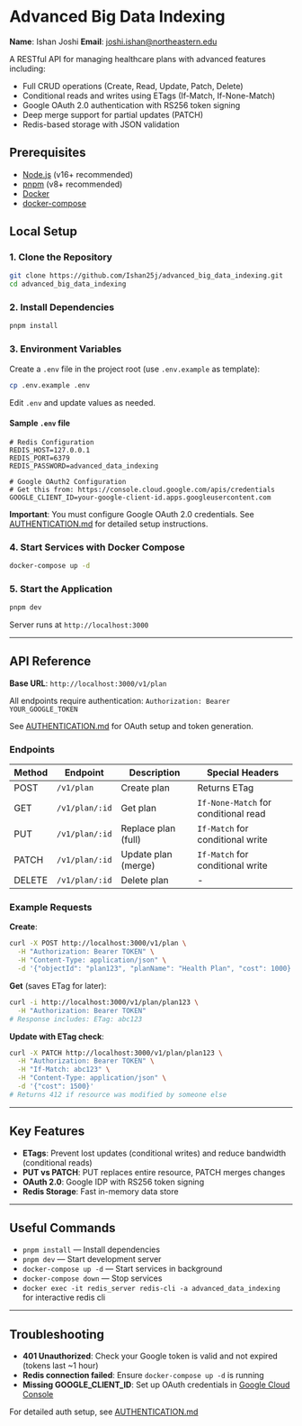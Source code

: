 # Advanced Big Data Indexing

**Name**: Ishan Joshi
**Email**: joshi.ishan@northeastern.edu

A RESTful API for managing healthcare plans with advanced features including:
- Full CRUD operations (Create, Read, Update, Patch, Delete)
- Conditional reads and writes using ETags (If-Match, If-None-Match)
- Google OAuth 2.0 authentication with RS256 token signing
- Deep merge support for partial updates (PATCH)
- Redis-based storage with JSON validation

## Prerequisites

- [Node.js](https://nodejs.org/) (v16+ recommended)
- [pnpm](https://pnpm.io/) (v8+ recommended)
- [Docker](https://www.docker.com/)
- [docker-compose](https://docs.docker.com/compose/)

## Local Setup

### 1. Clone the Repository

```bash
git clone https://github.com/Ishan25j/advanced_big_data_indexing.git
cd advanced_big_data_indexing
```

### 2. Install Dependencies

```bash
pnpm install
```

### 3. Environment Variables

Create a `.env` file in the project root (use `.env.example` as template):

```bash
cp .env.example .env
```

Edit `.env` and update values as needed.

#### Sample `.env` file

```env
# Redis Configuration
REDIS_HOST=127.0.0.1
REDIS_PORT=6379
REDIS_PASSWORD=advanced_data_indexing

# Google OAuth2 Configuration
# Get this from: https://console.cloud.google.com/apis/credentials
GOOGLE_CLIENT_ID=your-google-client-id.apps.googleusercontent.com
```

**Important**: You must configure Google OAuth 2.0 credentials. See [AUTHENTICATION.md](./AUTHENTICATION.md) for detailed setup instructions.

### 4. Start Services with Docker Compose

```bash
docker-compose up -d
```

### 5. Start the Application

```bash
pnpm dev
```

Server runs at `http://localhost:3000`

---

## API Reference

**Base URL**: `http://localhost:3000/v1/plan`

All endpoints require authentication: `Authorization: Bearer YOUR_GOOGLE_TOKEN`

See [AUTHENTICATION.md](./AUTHENTICATION.md) for OAuth setup and token generation.

### Endpoints

| Method | Endpoint | Description | Special Headers |
|--------|----------|-------------|-----------------|
| POST | `/v1/plan` | Create plan | Returns ETag |
| GET | `/v1/plan/:id` | Get plan | `If-None-Match` for conditional read |
| PUT | `/v1/plan/:id` | Replace plan (full) | `If-Match` for conditional write |
| PATCH | `/v1/plan/:id` | Update plan (merge) | `If-Match` for conditional write |
| DELETE | `/v1/plan/:id` | Delete plan | - |

### Example Requests

**Create**:
```bash
curl -X POST http://localhost:3000/v1/plan \
  -H "Authorization: Bearer TOKEN" \
  -H "Content-Type: application/json" \
  -d '{"objectId": "plan123", "planName": "Health Plan", "cost": 1000}'
```

**Get** (saves ETag for later):
```bash
curl -i http://localhost:3000/v1/plan/plan123 \
  -H "Authorization: Bearer TOKEN"
# Response includes: ETag: abc123
```

**Update with ETag check**:
```bash
curl -X PATCH http://localhost:3000/v1/plan/plan123 \
  -H "Authorization: Bearer TOKEN" \
  -H "If-Match: abc123" \
  -H "Content-Type: application/json" \
  -d '{"cost": 1500}'
# Returns 412 if resource was modified by someone else
```

---

## Key Features

- **ETags**: Prevent lost updates (conditional writes) and reduce bandwidth (conditional reads)
- **PUT vs PATCH**: PUT replaces entire resource, PATCH merges changes
- **OAuth 2.0**: Google IDP with RS256 token signing
- **Redis Storage**: Fast in-memory data store

---

## Useful Commands

- `pnpm install` &mdash; Install dependencies
- `pnpm dev` &mdash; Start development server
- `docker-compose up -d` &mdash; Start services in background
- `docker-compose down` &mdash; Stop services
- `docker exec -it redis_server redis-cli -a advanced_data_indexing` for interactive redis cli

---

## Troubleshooting

- **401 Unauthorized**: Check your Google token is valid and not expired (tokens last ~1 hour)
- **Redis connection failed**: Ensure `docker-compose up -d` is running
- **Missing GOOGLE_CLIENT_ID**: Set up OAuth credentials in [Google Cloud Console](https://console.cloud.google.com/apis/credentials)

For detailed auth setup, see [AUTHENTICATION.md](./AUTHENTICATION.md)

